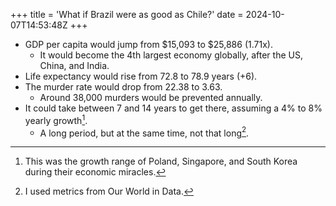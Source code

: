 +++
title = 'What if Brazil were as good as Chile?'
date = 2024-10-07T14:53:48Z
+++


- GDP per capita would jump from $15,093 to $25,886 (1.71x).
    - It would become the 4th largest economy globally, after the US, China, and India.
- Life expectancy would rise from 72.8 to 78.9 years (+6).
- The murder rate would drop from 22.38 to 3.63.
    - Around 38,000 murders would be prevented annually.
- It could take between 7 and 14 years to get there, assuming a 4% to 8% yearly growth[^1].
  - A long period, but at the same time, not that long[^2].

[^1]: This was the growth range of Poland, Singapore, and South Korea during their economic miracles.
[^2]: I used metrics from Our World in Data.



